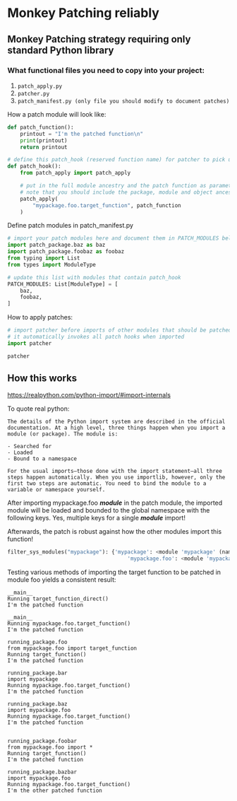 # Monkey Patching reliably

## Monkey Patching strategy requiring only standard Python library

### What functional files you need to copy into your project:
1. `patch_apply.py`
2. `patcher.py`
3. `patch_manifest.py (only file you should modify to document patches)`

How a patch module will look like:

```python
def patch_function():
    printout = "I'm the patched function\n"
    print(printout)
    return printout

# define this patch_hook (reserved function name) for patcher to pick up
def patch_hook():  
    from patch_apply import patch_apply

    # put in the full module ancestry and the patch function as parameters
    # note that you should include the package, module and object ancestry as a string
    patch_apply(
        "mypackage.foo.target_function", patch_function 
    )  
```

Define patch modules in patch_manifest.py

```python
# import your patch modules here and document them in PATCH_MODULES below
import patch_package.baz as baz
import patch_package.foobaz as foobaz
from typing import List
from types import ModuleType

# update this list with modules that contain patch_hook
PATCH_MODULES: List[ModuleType] = [
    baz,
    foobaz,
]
```

How to apply patches:

```python
# import patcher before imports of other modules that should be patched 
# it automatically invokes all patch hooks when imported
import patcher

patcher
```

## How this works

https://realpython.com/python-import/#import-internals

To quote real python:

```text
The details of the Python import system are described in the official documentation. At a high level, three things happen when you import a module (or package). The module is:  

- Searched for
- Loaded
- Bound to a namespace

For the usual imports—those done with the import statement—all three steps happen automatically. When you use importlib, however, only the first two steps are automatic. You need to bind the module to a variable or namespace yourself.  
```

After importing mypackage.foo ___module___ in the patch module, the imported module will be loaded and bounded to the global namespace with the following keys. Yes, multiple keys for a single ___module___ import!

Afterwards, the patch is robust against how the other modules import this function!

```python
filter_sys_modules("mypackage"): {'mypackage': <module 'mypackage' (namespace)>,
                                      'mypackage.foo': <module 'mypackage.foo' from '/Users/foorx/Developer/python_patching_experiment/mypackage/foo.py'>}
```

Testing various methods of importing the target function to be patched in module foo yields a consistent result:

```text
__main__
Running target_function_direct()
I'm the patched function

__main__
Running mypackage.foo.target_function()
I'm the patched function

running_package.foo
from mypackage.foo import target_function
Running target_function()
I'm the patched function

running_package.bar
import mypackage
Running mypackage.foo.target_function()
I'm the patched function

running_package.baz
import mypackage.foo
Running mypackage.foo.target_function()
I'm the patched function


running_package.foobar
from mypackage.foo import *
Running target_function()
I'm the patched function

running_package.bazbar
import mypackage.foo
Running mypackage.foo.target_function()
I'm the other patched function
```
